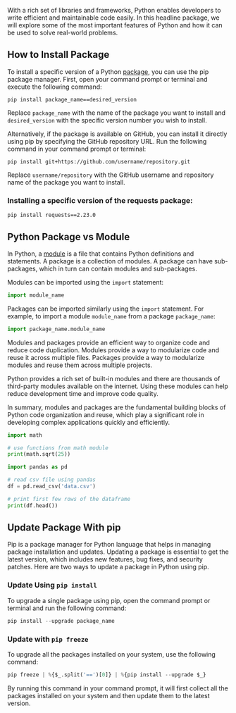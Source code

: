With a rich set of libraries and frameworks, Python enables developers to write efficient and maintainable code easily. In this headline package, we will explore some of the most important features of Python and how it can be used to solve real-world problems.

## How to Install Package

To install a specific version of a Python [package](https://docs.python.org/3/glossary.html#term-package), you can use the pip package manager. First, open your command prompt or terminal and execute the following command:

```shell
pip install package_name==desired_version
```

Replace `package_name` with the name of the package you want to install and `desired_version` with the specific version number you wish to install.

Alternatively, if the package is available on GitHub, you can install it directly using pip by specifying the GitHub repository URL. Run the following command in your command prompt or terminal:

```shell
pip install git+https://github.com/username/repository.git
```

Replace `username/repository` with the GitHub username and repository name of the package you want to install.

### Installing a specific version of the requests package:

```shell
pip install requests==2.23.0
```

## Python Package vs Module  

In Python, a [module](https://docs.python.org/3/glossary.html#term-module) is a file that contains Python definitions and statements. A package is a collection of modules. A package can have sub-packages, which in turn can contain modules and sub-packages.
 
Modules can be imported using the `import` statement:

```python
import module_name
```

Packages can be imported similarly using the `import` statement. For example, to import a module `module_name` from a package `package_name`:

```python
import package_name.module_name
```

Modules and packages provide an efficient way to organize code and reduce code duplication. Modules provide a way to modularize code and reuse it across multiple files. Packages provide a way to modularize modules and reuse them across multiple projects.

Python provides a rich set of built-in modules and there are thousands of third-party modules available on the internet. Using these modules can help reduce development time and improve code quality.

In summary, modules and packages are the fundamental building blocks of Python code organization and reuse, which play a significant role in developing complex applications quickly and efficiently.

```python
import math

# use functions from math module
print(math.sqrt(25))
```

```python
import pandas as pd

# read csv file using pandas
df = pd.read_csv('data.csv')

# print first few rows of the dataframe
print(df.head())
```  
  
## Update Package With pip  

Pip is a package manager for Python language that helps in managing package installation and updates. Updating a package is essential to get the latest version, which includes new features, bug fixes, and security patches. Here are two ways to update a package in Python using pip.

### Update Using `pip install`

To upgrade a single package using pip, open the command prompt or terminal and run the following command:

```python
pip install --upgrade package_name
```

### Update with `pip freeze`

To upgrade all the packages installed on your system, use the following command:

```python
pip freeze | %{$_.split('==')[0]} | %{pip install --upgrade $_}
```
By running this command in your command prompt, it will first collect all the packages installed on your system and then update them to the latest version. 



